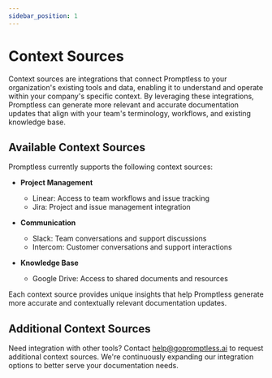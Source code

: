 ```yaml
---
sidebar_position: 1
---
```


# Context Sources

Context sources are integrations that connect Promptless to your organization's existing tools and data, enabling it to understand and operate within your company's specific context. By leveraging these integrations, Promptless can generate more relevant and accurate documentation updates that align with your team's terminology, workflows, and existing knowledge base.

## Available Context Sources

Promptless currently supports the following context sources:

- **Project Management**
  - Linear: Access to team workflows and issue tracking
  - Jira: Project and issue management integration

- **Communication**
  - Slack: Team conversations and support discussions
  - Intercom: Customer conversations and support interactions

- **Knowledge Base**
  - Google Drive: Access to shared documents and resources

Each context source provides unique insights that help Promptless generate more accurate and contextually relevant documentation updates.

## Additional Context Sources

Need integration with other tools? Contact [help@gopromptless.ai](mailto:help@gopromptless.ai) to request additional context sources. We're continuously expanding our integration options to better serve your documentation needs.